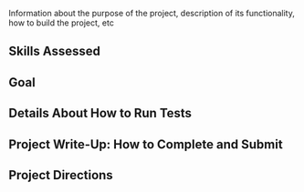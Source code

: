 Information about the purpose of the project, description of its functionality, how to build the project, etc

## Skills Assessed

## Goal

## Details About How to Run Tests

## Project Write-Up: How to Complete and Submit

## Project Directions

